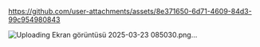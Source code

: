 


https://github.com/user-attachments/assets/8e371650-6d71-4609-84d3-99c954980843

![Uploading Ekran görüntüsü 2025-03-23 085030.png…]()
